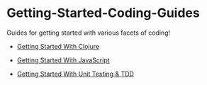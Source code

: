 # Getting-Started-Coding-Guides
Guides for getting started with various facets of coding!

- [Getting Started With Clojure](https://github.com/EverybodyCodes/Getting-Started-Coding-Guides/blob/master/Getting-Started-Clojure.md)

- [Getting Started With JavaScript](https://github.com/EverybodyCodes/Getting-Started-Coding-Guides/blob/master/Getting-Started-JavaScript.md)


- [Getting Started With Unit Testing & TDD](https://github.com/EverybodyCodes/Getting-Started-Coding-Guides/blob/master/Getting-Started-TDD.md)

